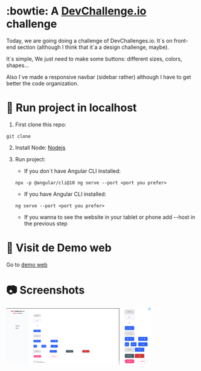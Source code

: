 # :bowtie: A [DevChallenge.io](https://devchallenges.io) challenge

Today, we are going doing a challenge of DevChallenges.io. It´s on front-end section (although I think that it´a a design challenge, maybe).

It´s simple, We just need to make some buttons: different sizes, colors, shapes...

Also I´ve made a responsive navbar (sidebar rather) although I have to get better the code organization.

# :running: Run project in localhost

1. First clone this repo:

```
git clone
```

2. Install Node:
   [Nodejs](https://nodejs.org/en/)

3. Run project:
   - If you don´t have Angular CLI installed:
   ```
   npx -p @angular/cli@10 ng serve --port <port you prefer>
   ```
   - If you have Angular CLI installed:
   ```
   ng serve --port <port you prefer>
   ```
   - If you wanna to see the website in your tablet or phone add --host in the previous step

# :eyes: Visit de Demo web

Go to [demo web](https://valen-developer.github.io/buttons-challenge-DevChallenges.io/buttons)

# :camera: Screenshots

<img src="./screenshots/buttons-challenge-desktop.png" width="300" >   
<img src="./screenshots/buttons-challenge-mobile.jpg" height="150" >
